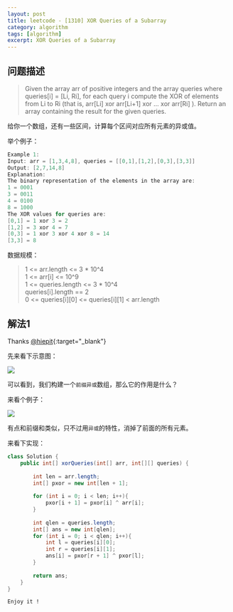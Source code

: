 ```yaml
---
layout: post
title: leetcode - [1310] XOR Queries of a Subarray
category: algorithm
tags: [algorithm]
excerpt: XOR Queries of a Subarray
---
```


## 问题描述  

> Given the array arr of positive integers and the array queries where queries[i] = [Li, Ri], for each query i compute the XOR of elements from Li to Ri (that is, arr[Li] xor arr[Li+1] xor ... xor arr[Ri] ). Return an array containing the result for the given queries.  

给你一个数组，还有一些区间，计算每个区间对应所有元素的异或值。  

举个例子：  

``` java
Example 1:
Input: arr = [1,3,4,8], queries = [[0,1],[1,2],[0,3],[3,3]]
Output: [2,7,14,8] 
Explanation: 
The binary representation of the elements in the array are:
1 = 0001 
3 = 0011 
4 = 0100 
8 = 1000 
The XOR values for queries are:
[0,1] = 1 xor 3 = 2 
[1,2] = 3 xor 4 = 7 
[0,3] = 1 xor 3 xor 4 xor 8 = 14 
[3,3] = 8
```

数据规模：  

> 1 <= arr.length <= 3 * 10^4  
1 <= arr[i] <= 10^9  
1 <= queries.length <= 3 * 10^4  
queries[i].length == 2  
0 <= queries[i][0] <= queries[i][1] < arr.length  

## 解法1  

Thanks [@hiepit](https://leetcode.com/problems/xor-queries-of-a-subarray/discuss/470751/Java-Prefix-XOR-Clean-code-Clear-explanation){:target="_blank"}  

先来看下示意图：  


![](https://yyc-images.oss-cn-beijing.aliyuncs.com/leetcode_1310_key.png)  

可以看到，我们构建一个`前缀异或`数组，那么它的作用是什么？  

来看个例子：  

![](https://yyc-images.oss-cn-beijing.aliyuncs.com/leetcode_1310_demo.png)  

有点和前缀和类似，只不过用`异或`的特性，消掉了前面的所有元素。  


来看下实现：  


``` java
class Solution {
    public int[] xorQueries(int[] arr, int[][] queries) {
        
        int len = arr.length;
        int[] pxor = new int[len + 1];
        
        for (int i = 0; i < len; i++){
            pxor[i + 1] = pxor[i] ^ arr[i];
        }
        
        int qlen = queries.length;
        int[] ans = new int[qlen];
        for (int i = 0; i < qlen; i++){
            int l = queries[i][0];
            int r = queries[i][1];
            ans[i] = pxor[r + 1] ^ pxor[l];  
        }
        
        return ans;
    }
}
```

`Enjoy it ! `